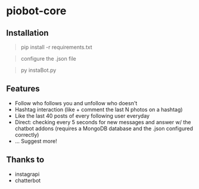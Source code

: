 # piobot-core

## Installation
> pip install -r requirements.txt

> configure the .json file

> py instaBot.py

## Features
- Follow who follows you and unfollow who doesn't
- Hashtag interaction (like + comment the last N photos on a hashtag)
- Like the last 40 posts of every following user everyday
- Direct: checking every 5 seconds for new messages and answer w/ the chatbot addons (requires a MongoDB database and the .json configured correctly)
- ... Suggest more!

## Thanks to
- instagrapi
- chatterbot
